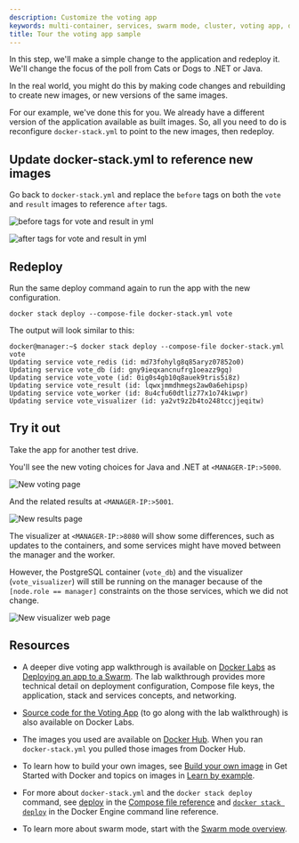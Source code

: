 ```yaml
---
description: Customize the voting app
keywords: multi-container, services, swarm mode, cluster, voting app, docker-stack.yml, docker stack deploy
title: Tour the voting app sample
---
```



In this step, we'll make a simple change to the application and redeploy it.
We'll change the focus of the poll from Cats or Dogs to .NET or Java.

In the real world, you might do this by making code changes and rebuilding to
create new images, or new versions of the same images.

For our example, we've done this for you. We already have a different version of
the application available as built images. So, all you need to do is reconfigure
`docker-stack.yml` to point to the new images, then redeploy.

## Update docker-stack.yml to reference new images

Go back to `docker-stack.yml` and replace the `before` tags on both the `vote` and `result` images to reference `after` tags.

![before tags for vote and result in yml](images/customize-before.png)

![after tags for vote and result in yml](images/customize-after.png)


## Redeploy

Run the same deploy command again to run the app with the new configuration.

```
docker stack deploy --compose-file docker-stack.yml vote
```

The output will look similar to this:

```
docker@manager:~$ docker stack deploy --compose-file docker-stack.yml vote
Updating service vote_redis (id: md73fohylg8q85aryz07852o0)
Updating service vote_db (id: gny9ieqxancnufrg1oeazz9gq)
Updating service vote_vote (id: 0ig0s4gb10q8auek9tris5i8z)
Updating service vote_result (id: lqwxjmmdhmegs2aw0a6ehipsp)
Updating service vote_worker (id: 8u4cfu60dtliz77x1o74kiwpr)
Updating service vote_visualizer (id: ya2vt9z2b4to248tccjjeqitw)
```

## Try it out

Take the app for another test drive.

You'll see the new voting choices for Java and .NET at `<MANAGER-IP:>5000`.

![New voting page](images/vote-2.png)

And the related results at `<MANAGER-IP:>5001`.

![New results page](images/vote-results-2.png)

The visualizer at  `<MANAGER-IP:>8080` will show some differences, such as
updates to the containers, and some services might have moved between the
manager and the worker.

However, the PostgreSQL container (`vote_db`) and the
visualizer (`vote_visualizer`) will still be running on the manager because of
the `[node.role == manager]` constraints on the those services, which we
did not change.

![New visualizer web page](images/visualizer-2.png)

## Resources

* A deeper dive voting app walkthrough is available on
[Docker Labs](https://github.com/docker/labs/) as [Deploying an app to a Swarm](https://github.com/docker/labs/blob/master/beginner/chapters/votingapp.md).
The lab walkthrough provides more technical detail on deployment configuration,
Compose file keys, the application, stack and services concepts, and
networking.

* [Source code for the Voting App](https://github.com/docker/example-voting-app) (to go along with the lab walkthrough) is also available on Docker Labs.

* The images you used are available on [Docker Hub](https://hub.docker.com/). When you ran `docker-stack.yml` you pulled those images from Docker Hub.

* To learn how to build your own images, see
[Build your own image](/engine/getstarted/step_four.md) in Get Started with
Docker and topics on images in [Learn by example](/engine/tutorials/index.md).

* For more about `docker-stack.yml` and the `docker stack deploy` command,
see [deploy](/compose/compose-file.md#deploy) in the [Compose file
reference](/compose/compose-file.md) and [`docker stack
deploy`](/engine/reference/commandline/stack_deploy.md) in the Docker Engine
command line reference.

* To learn more about swarm mode, start with the
[Swarm mode overview](/engine/swarm/index.md).
